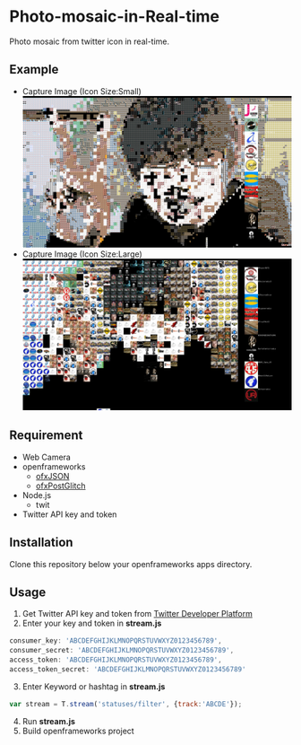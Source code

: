 # Photo-mosaic-in-Real-time
Photo mosaic from twitter icon in real-time.

## Example
+ Capture Image (Icon Size:Small)
![](img/small.png)
+ Capture Image (Icon Size:Large)
![](img/large.png)
## Requirement
+ Web Camera
+ openframeworks
  - [ofxJSON](https://github.com/jeffcrouse/ofxJSON)
  - [ofxPostGlitch](https://github.com/maxillacult/ofxPostGlitch)
+ Node.js
  - twit
+ Twitter API key and token

## Installation
Clone this repository  below your openframeworks apps directory.

## Usage
1. Get Twitter API key and token from [Twitter Developer Platform](https://developer.twitter.com/)
2. Enter your key and token in **stream.js**
```js
consumer_key: 'ABCDEFGHIJKLMNOPQRSTUVWXYZ0123456789',
consumer_secret: 'ABCDEFGHIJKLMNOPQRSTUVWXYZ0123456789',
access_token: 'ABCDEFGHIJKLMNOPQRSTUVWXYZ0123456789',
access_token_secret: 'ABCDEFGHIJKLMNOPQRSTUVWXYZ0123456789'
```
3. Enter Keyword or hashtag in **stream.js**
```js
var stream = T.stream('statuses/filter', {track:'ABCDE'});
```
4. Run **stream.js**
5. Build openframeworks project

